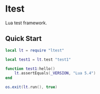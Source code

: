 # ltest

Lua test framework.

## Quick Start

``` lua
local lt = require "ltest"

local test1 = lt.test "test1"

function test1:hello()
    lt.assertEquals(_VERSION, "Lua 5.4")
end

os.exit(lt.run(), true)
```
